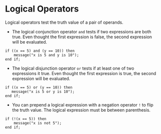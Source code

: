 # Logical Operators

Logical operators test the truth value of a pair of operands.

* The logical conjunction operator `and` tests if two expressions are both true. Even thought the first expression is false, the second expression will be evaluated.

```text
if ((x == 5) and (y == 10)) then
    message("x is 5 and y is 10");
end if;
```

* The logical disjunction operator `or` tests if at least one of two expressions it true. Even thought the first expression is true, the second expression will be evaluated.

```text
if ((x == 5) or (y == 10)) then
   message("x is 5 or y is 10");
end if;
```

* You can prepend a logical expression with a negation operator `!` to flip the truth value. The logical expression must be between parenthesis.

```text
if (!(x == 5)) then
    message("x is not 5");
end if;
```

